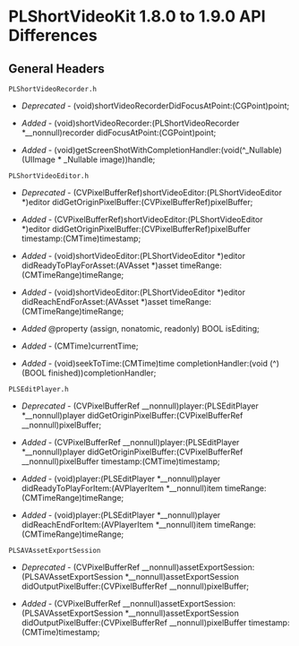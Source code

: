 # PLShortVideoKit 1.8.0 to 1.9.0 API Differences

## General Headers

```
PLShortVideoRecorder.h
```

- *Deprecated* - (void)shortVideoRecorderDidFocusAtPoint:(CGPoint)point;

- *Added* - (void)shortVideoRecorder:(PLShortVideoRecorder *__nonnull)recorder didFocusAtPoint:(CGPoint)point;

- *Added* - (void)getScreenShotWithCompletionHandler:(void(^_Nullable)(UIImage * _Nullable image))handle;



```
PLShortVideoEditor.h
```

- *Deprecated* - (CVPixelBufferRef)shortVideoEditor:(PLShortVideoEditor *)editor didGetOriginPixelBuffer:(CVPixelBufferRef)pixelBuffer;

- *Added* - (CVPixelBufferRef)shortVideoEditor:(PLShortVideoEditor *)editor didGetOriginPixelBuffer:(CVPixelBufferRef)pixelBuffer timestamp:(CMTime)timestamp;

- *Added* - (void)shortVideoEditor:(PLShortVideoEditor *)editor didReadyToPlayForAsset:(AVAsset *)asset timeRange:(CMTimeRange)timeRange;

- *Added* - (void)shortVideoEditor:(PLShortVideoEditor *)editor didReachEndForAsset:(AVAsset *)asset timeRange:(CMTimeRange)timeRange;

- *Added* @property (assign, nonatomic, readonly) BOOL isEditing;

- *Added* - (CMTime)currentTime;

- *Added* - (void)seekToTime:(CMTime)time completionHandler:(void (^)(BOOL finished))completionHandler;



```
PLSEditPlayer.h
```

- *Deprecated* - (CVPixelBufferRef __nonnull)player:(PLSEditPlayer *__nonnull)player didGetOriginPixelBuffer:(CVPixelBufferRef __nonnull)pixelBuffer;

- *Added* - (CVPixelBufferRef __nonnull)player:(PLSEditPlayer *__nonnull)player didGetOriginPixelBuffer:(CVPixelBufferRef __nonnull)pixelBuffer timestamp:(CMTime)timestamp;

- *Added* - (void)player:(PLSEditPlayer *__nonnull)player didReadyToPlayForItem:(AVPlayerItem *__nonnull)item timeRange:(CMTimeRange)timeRange;

- *Added* - (void)player:(PLSEditPlayer *__nonnull)player didReachEndForItem:(AVPlayerItem *__nonnull)item timeRange:(CMTimeRange)timeRange;


```
PLSAVAssetExportSession
```

- *Deprecated* - (CVPixelBufferRef __nonnull)assetExportSession:(PLSAVAssetExportSession *__nonnull)assetExportSession didOutputPixelBuffer:(CVPixelBufferRef __nonnull)pixelBuffer;

- *Added* - (CVPixelBufferRef __nonnull)assetExportSession:(PLSAVAssetExportSession *__nonnull)assetExportSession didOutputPixelBuffer:(CVPixelBufferRef __nonnull)pixelBuffer timestamp:(CMTime)timestamp;






















